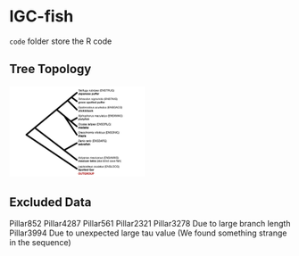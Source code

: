 # IGC-fish

`code` folder store the R code

## Tree Topology
<img src="./plots/fish-tree.png" alt="fish-tree" style="zoom:25%;" />

## Excluded Data
Pillar852	Pillar4287 Pillar561 Pillar2321	Pillar3278
Due to large branch length
Pillar3994
Due to unexpected large tau value (We found something strange in the sequence)